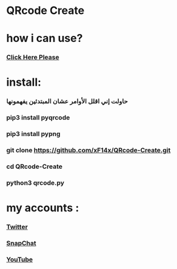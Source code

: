 # QRcode Create
# how i can use?
### **<a href="https://twitter.com/F14Commander/status/1344966844332072960?s=20">Click Here Please</a>**
# install:
### حاولت إني اقلل الأوامر عشان المبتدئين يفهمونها
### pip3 install pyqrcode
### pip3 install pypng 
### git clone https://github.com/xF14x/QRcode-Create.git
### cd QRcode-Create
### python3 qrcode.py 
# my accounts :
### <a href="">Twitter</a>
### <a href="">SnapChat</a>
### <a href="">YouTube</a>
